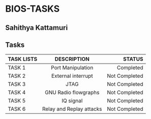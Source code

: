 # BIOS-TASKS
## Sahithya Kattamuri
## Tasks
|TASK LISTS    | DESCRIPTION                | STATUS        |
| :---         |     :---:                  |          ---: |
| TASK 1       |  Port Manipulation         | Completed     |
| TASK 2       |  External interrupt        | Not Completed |
| TASK 3       |  JTAG                      | Not  Completed|
| TASK 4       |  GNU Radio flowgraphs      | Not Completed |
| TASK 5       |  IQ signal                 | Not Completed |
| TASK 6       |  Relay and Replay attacks  | Not Completed |
